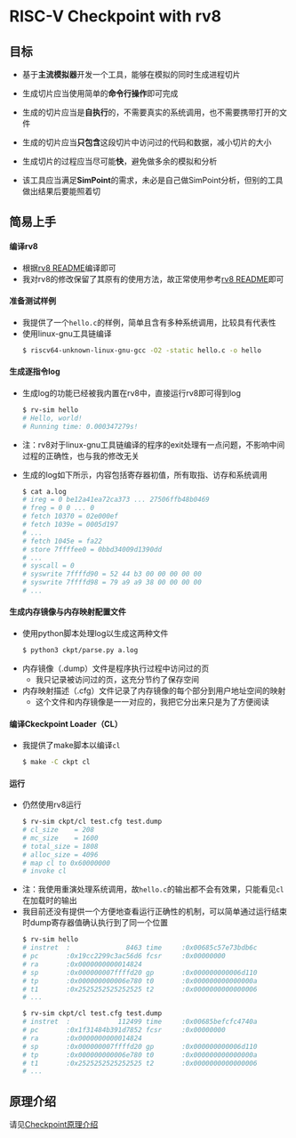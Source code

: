RISC-V Checkpoint with rv8
===========

## 目标

* 基于**主流模拟器**开发一个工具，能够在模拟的同时生成进程切片

* 生成切片应当使用简单的**命令行操作**即可完成

* 生成的切片应当是**自执行**的，不需要真实的系统调用，也不需要携带打开的文件

* 生成的切片应当**只包含**这段切片中访问过的代码和数据，减小切片的大小

* 生成切片的过程应当尽可能**快**，避免做多余的模拟和分析

* 该工具应当满足**SimPoint**的需求，未必是自己做SimPoint分析，但别的工具做出结果后要能照着切


## 简易上手

#### 编译rv8
* 根据[rv8 README](README.rv8.md)编译即可
* 我对rv8的修改保留了其原有的使用方法，故正常使用参考[rv8 README](README.rv8.md)即可

#### 准备测试样例
* 我提供了一个`hello.c`的样例，简单且含有多种系统调用，比较具有代表性
* 使用linux-gnu工具链编译
    ```bash
    $ riscv64-unknown-linux-gnu-gcc -O2 -static hello.c -o hello
    ```

#### 生成逐指令log
* 生成log的功能已经被我内置在rv8中，直接运行rv8即可得到log
    ```bash
    $ rv-sim hello
    # Hello, world!
    # Running time: 0.000347279s!
    ```
* 注：rv8对于linux-gnu工具链编译的程序的exit处理有一点问题，不影响中间过程的正确性，也与我的修改无关

* 生成的log如下所示，内容包括寄存器初值，所有取指、访存和系统调用
    ```bash
    $ cat a.log
    # ireg = 0 be12a41ea72ca373 ... 27506ffb48b0469
    # freg = 0 0 ... 0
    # fetch 10370 = 02e000ef
    # fetch 1039e = 0005d197
    # ...
    # fetch 1045e = fa22
    # store 7ffffee0 = 0bbd34009d1390dd
    # ...
    # syscall = 0
    # syswrite 7ffffd90 = 52 44 b3 00 00 00 00 00
    # syswrite 7ffffd98 = 79 a9 a9 38 00 00 00 00
    # ...
    ```

#### 生成内存镜像与内存映射配置文件
* 使用python脚本处理log以生成这两种文件
    ```bash
    $ python3 ckpt/parse.py a.log
    ```
* 内存镜像（.dump）文件是程序执行过程中访问过的页
    * 我只记录被访问过的页，这充分节约了保存空间
* 内存映射描述（.cfg）文件记录了内存镜像的每个部分到用户地址空间的映射
    * 这个文件和内存镜像是一一对应的，我把它分出来只是为了方便阅读

#### 编译Ckeckpoint Loader（CL）
* 我提供了make脚本以编译`cl`
    ```bash
    $ make -C ckpt cl
    ```

#### 运行
* 仍然使用rv8运行
    ```bash
    $ rv-sim ckpt/cl test.cfg test.dump
    # cl_size    = 208
    # mc_size    = 1600
    # total_size = 1808
    # alloc_size = 4096
    # map cl to 0x60000000
    # invoke cl
    ```
* 注：我使用重演处理系统调用，故`hello.c`的输出都不会有效果，只能看见`cl`在加载时的输出
* 我目前还没有提供一个方便地查看运行正确性的机制，可以简单通过运行结束时dump寄存器值确认执行到了同一个位置
    ```bash
    $ rv-sim hello
    # instret  :              8463 time     :0x00685c57e73bdb6c
    # pc       :0x19cc2299c3ac56d6 fcsr     :0x00000000
    # ra       :0x0000000000014824
    # sp       :0x000000007ffffd20 gp       :0x000000000006d110
    # tp       :0x000000000006e780 t0       :0x000000000000000a
    # t1       :0x2525252525252525 t2       :0x0000000000000006
    # ...

    $ rv-sim ckpt/cl test.cfg test.dump
    # instret  :            112499 time     :0x00685befcfc4740a
    # pc       :0x1f31484b391d7852 fcsr     :0x00000000
    # ra       :0x0000000000014824
    # sp       :0x000000007ffffd20 gp       :0x000000000006d110
    # tp       :0x000000000006e780 t0       :0x000000000000000a
    # t1       :0x2525252525252525 t2       :0x0000000000000006
    # ...
    ```


## 原理介绍
请见[Checkpoint原理介绍](ckpt/README.md)
